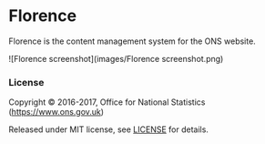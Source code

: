 Florence
========

Florence is the content management system for the ONS website.

![Florence screenshot](images/Florence screenshot.png)

### License

Copyright © 2016-2017, Office for National Statistics (https://www.ons.gov.uk)

Released under MIT license, see [LICENSE](LICENSE.md) for details.
